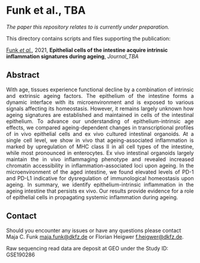 # Funk et al., TBA

_The paper this repository relates to is currently under preparation._

This directory contains scripts and files supporting the publication: </br>

[Funk _et al._](http://LINK_TBA), 2021, **Epithelial cells of the intestine acquire intrinsic inflammation signatures during ageing**, _Journal_TBA_

## Abstract

<div style="text-align: justify; vertical-align: middle;">
With age, tissues experience functional decline by a combination of intrinsic and extrinsic ageing factors. The epithelium of the intestine forms a dynamic interface with its microenvironment and is exposed to various signals affecting its homeostasis. However, it remains largely unknown how ageing signatures are established and maintained in cells of the intestinal epithelium. To advance our understanding of epithelium-intrinsic age effects, we compared ageing-dependent changes in transcriptional profiles of in vivo epithelial cells and ex vivo cultured intestinal organoids. At a single cell level, we show in vivo that ageing-associated inflammation is marked by upregulation of MHC class II in all cell types of the intestine, while most pronounced in enterocytes. Ex vivo intestinal organoids largely maintain the in vivo inflammaging phenotype and revealed increased chromatin accessibility in inflammation-associated loci upon ageing. In the microenvironment of the aged intestine, we found elevated levels of PD-1 and PD-L1 indicative for dysregulation of immunological homeostasis upon ageing. In summary, we identify epithelium-intrinsic inflammation in the ageing intestine that persists ex vivo. Our results provide evidence for a role of epithelial cells in propagating systemic inflammation during ageing.
</div>

## Contact

Should you encounter any issues or have any questions please contact Maja C. Funk <maja.funk@dkfz.de> or Florian Heigwer <f.heigwer@dkfz.de>.

Raw sequencing read data are deposit at GEO under the Study ID: GSE190286
